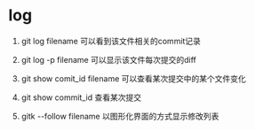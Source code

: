 # log

1. git log filename
可以看到该文件相关的commit记录

2. git log -p filename
可以显示该文件每次提交的diff

3. git show comit_id filename
可以查看某次提交中的某个文件变化

4. git show commit_id
查看某次提交

5. gitk --follow filename
以图形化界面的方式显示修改列表
